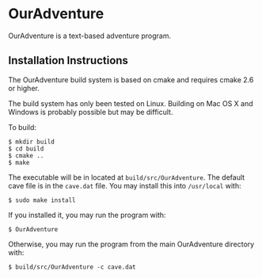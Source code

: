 OurAdventure
============

OurAdventure is a text-based adventure program.


Installation Instructions
-------------------------

The OurAdventure build system is based on cmake and requires cmake 2.6 or 
higher.

The build system has only been tested on Linux.  Building on Mac OS X and
Windows is probably possible but may be difficult.

To build:

    $ mkdir build
    $ cd build
    $ cmake ..
    $ make

The executable will be in located at `build/src/OurAdventure`.  The default
cave file is in the `cave.dat` file.  You may install this into `/usr/local`
with:

    $ sudo make install

If you installed it, you may run the program with:

    $ OurAdventure

Otherwise, you may run the program from the main OurAdventure directory with:

    $ build/src/OurAdventure -c cave.dat

